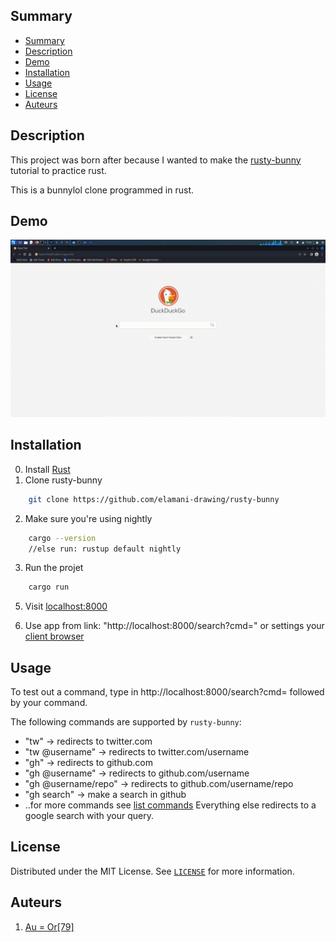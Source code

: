 ## Summary
- [Summary](#summary)
- [Description](#description)
- [Demo](#demo)
- [Installation](#installation)
- [Usage](#usage)
- [License](#license)
- [Auteurs](#auteurs)

## Description

This project was born after because I wanted to make the [rusty-bunny](https://developers.facebook.com/blog/post/2020/06/03/build-smart-bookmarking-tool-rust-rocket/) tutorial to practice rust.  

This is a bunnylol clone programmed in rust.

## Demo
![demo of rusty bunny](demo.gif)

## Installation
0. Install [Rust](https://www.rust-lang.org/)
1. Clone rusty-bunny
```sh
    git clone https://github.com/elamani-drawing/rusty-bunny
```
2. Make sure you're using nightly
```sh
    cargo --version
    //else run: rustup default nightly
```
3. Run the projet
```sh
    cargo run
```
5. Visit [localhost:8000](http://localhost:8000/)

6. Use app from link: "http://localhost:8000/search?cmd=" or settings your [client browser](/docs/setting_browser.md)

## Usage

To test out a command, type in http://localhost:8000/search?cmd= followed by your command.

The following commands are supported by `rusty-bunny`:
- "tw" -> redirects to twitter.com
- "tw @username" -> redirects to twitter.com/username
- "gh" -> redirects to github.com
- "gh @username" -> redirects to github.com/username
- "gh @username/repo" -> redirects to github.com/username/repo
- "gh search" -> make a search in github
- ..for more commands see [list commands](/docs/list_command.md)
Everything else redirects to a google search with your query.

## License

Distributed under the MIT License. See [`LICENSE`](LICENSE) for more information.

## Auteurs

1. [Au = Or[79]](https://github.com/elamani-drawing)